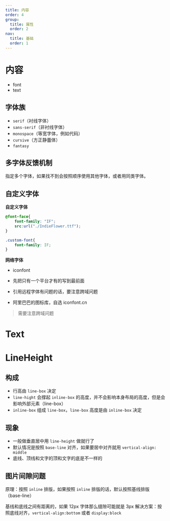 ```yaml
---
title: 内容
order: 4
group:
  title: 属性
  order: 2
nav:
  title: 基础
  order: 1
---
```


# 内容

* font
* text

## 字体族

* `serif`（衬线字体）
* `sans-serif`（非衬线字体）
* `monospace`（等宽字体，例如代码）
* `cursive`（方正静蕾体）
* `fantasy`

## 多字体反馈机制

指定多个字体，如果找不到会按照顺序使用其他字体，或者用同类字体。

## 自定义字体

**自定义字体**

```css
@font-face{
    font-family: "IF";
    src:url("./IndieFlower.ttf");
}

.custom-font{
    font-family: IF;
}
```

**网络字体**

* iconfont

* 先把只有一个平台才有的写到最前面
* 引用远程字体有问题的话，要注意跨域问题
* 阿里巴巴的图标库，自选 iconfont.cn

> 需要注意跨域问题

# Text

# LineHeight

## 构成

- 行高由 `line-box` 决定
- `line-hight` 会撑起 `inline-box` 的高度，并不会影响本身布局的高度，但是会影响外部元素（line-box）
- `inline-box` 组成 `line-box`，`line-box` 高度是由 `inline-box` 决定

## 现象

- 一般做垂直居中用 `line-height` 做就行了
- 默认情况是按照 `base-line` 对齐，如果要居中对齐就用 `vertical-align: middle`
- 底线、顶线和文字的顶和文字的底是不一样的

## 图片间隙问题

原理：按照 `inline` 排版，如果按照 `inline` 排版的话，默认按照基线排版（base-line）

基线和底线之间有距离的，如果 12px 字体那么缝隙可能就是 3px
解决方案：按照底线对齐，`vertical-align:bottom` 或者 `display:block`

